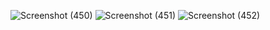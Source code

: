 ![Screenshot (450)](https://github.com/Biradar1422/images.github.io/assets/101455095/250fa9d7-6b17-4cee-a569-8f9f2e79c1a9)
![Screenshot (451)](https://github.com/Biradar1422/images.github.io/assets/101455095/11c62b86-149e-4f43-946e-0e4b09497982)
![Screenshot (452)](https://github.com/Biradar1422/images.github.io/assets/101455095/151541f7-2341-402e-b678-1aafe4aaa2fb)
